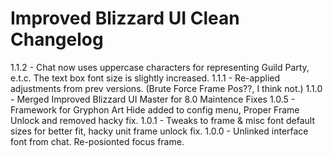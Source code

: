 # Improved Blizzard UI Clean Changelog
1.1.2 - Chat now uses uppercase characters for representing Guild Party, e.t.c. The text box font size is slightly increased.
1.1.1 - Re-applied adjustments from prev versions. (Brute Force Frame Pos??, I think not.)
1.1.0 - Merged Improved Blizzard UI Master for 8.0 Maintence Fixes
1.0.5 - Framework for Gryphon Art Hide added to config menu, Proper Frame Unlock and removed hacky fix.
1.0.1 - Tweaks to frame & misc font default sizes for better fit, hacky unit frame unlock fix.
1.0.0 - Unlinked interface font from chat. Re-posionted focus frame. 